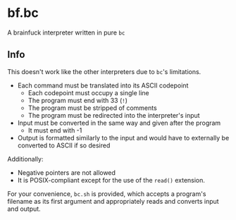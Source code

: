 # bf.bc

A brainfuck interpreter written in pure `bc`

## Info

This doesn't work like the other interpreters due to `bc`'s limitations.

- Each command must be translated into its ASCII codepoint
	- Each codepoint must occupy a single line
	- The program must end with 33 (`!`)
	- The program must be stripped of comments
	- The program must be redirected into the interpreter's input
- Input must be converted in the same way and given after the program
	- It must end with -1
- Output is formatted similarly to the input and would have to externally be converted to ASCII if so desired

Additionally:

- Negative pointers are not allowed
- It is POSIX-compliant except for the use of the `read()` extension.

For your convenience, `bc.sh` is provided, which accepts a program's filename as its first argument and appropriately reads and converts input and output.
